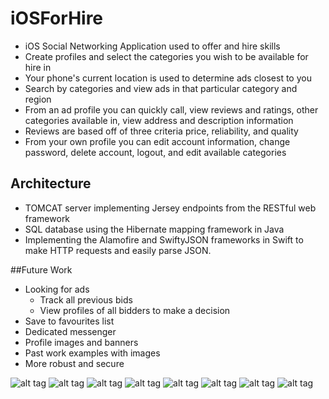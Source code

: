 # iOSForHire

* iOS Social Networking Application used to offer and hire skills
* Create profiles and select the categories you wish to be available for hire in
* Your phone's current location is used to determine ads closest to you
* Search by categories and view ads in that particular category and region
* From an ad profile you can quickly call, view reviews and ratings, other categories available in, view address and description information
* Reviews are based off of three criteria price, reliability, and quality
* From your own profile you can edit account information, change password, delete account, logout, and edit available categories

## Architecture
* TOMCAT server implementing Jersey endpoints from the RESTful web framework
* SQL database using the Hibernate mapping framework in Java
* Implementing the Alamofire and SwiftyJSON frameworks in Swift to make HTTP requests and easily parse JSON.

##Future Work
* Looking for ads
	* Track all previous bids
	* View profiles of all bidders to make a decision
* Save to favourites list
* Dedicated messenger
* Profile images and banners
* Past work examples with images
* More robust and secure

![alt tag](https://cloud.githubusercontent.com/assets/14320184/21582044/7bbb006c-d017-11e6-9899-1f03cf46295c.PNG)
![alt tag](https://cloud.githubusercontent.com/assets/14320184/21582047/7bbe4fba-d017-11e6-9652-3847b2960be9.PNG)
![alt tag](https://cloud.githubusercontent.com/assets/14320184/21582043/7bba5d2e-d017-11e6-80a0-74a379189f30.PNG)
![alt tag](https://cloud.githubusercontent.com/assets/14320184/21582046/7bbb41a8-d017-11e6-9ee1-538549ad792c.PNG)
![alt tag](https://cloud.githubusercontent.com/assets/14320184/21582042/7bb9839a-d017-11e6-9020-7d760be105f1.PNG)
![alt tag](https://cloud.githubusercontent.com/assets/14320184/21582045/7bbb47ac-d017-11e6-8905-3b99fa95438c.PNG)
![alt tag](https://cloud.githubusercontent.com/assets/14320184/21582049/7bd95256-d017-11e6-9bf4-c771c512ab74.PNG)
![alt tag](https://cloud.githubusercontent.com/assets/14320184/21582048/7bd8e74e-d017-11e6-8469-d671d46805d2.PNG)


